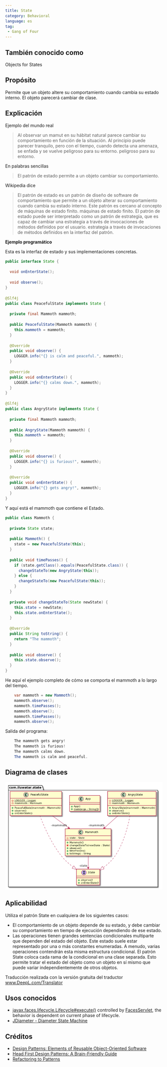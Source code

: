 ```yaml
---
title: State
category: Behavioral
language: es
tag:
 - Gang of Four
---
```


## También conocido como

Objects for States

## Propósito

Permite que un objeto altere su comportamiento cuando cambia su estado interno. El objeto parecerá
cambiar de clase.

## Explicación

Ejemplo del mundo real

> Al observar un mamut en su hábitat natural parece cambiar su comportamiento en función de la
> situación. Al principio puede parecer tranquilo, pero con el tiempo, cuando detecta una amenaza, se enfada y se vuelve peligroso para su entorno.
> peligroso para su entorno.

En palabras sencillas

> El patrón de estado permite a un objeto cambiar su comportamiento.

Wikipedia dice

> El patrón de estado es un patrón de diseño de software de comportamiento que permite a un objeto alterar su
> comportamiento cuando cambia su estado interno. Este patrón es cercano al concepto de máquinas de estado finito.
> máquinas de estado finito. El patrón de estado puede ser interpretado como un patrón de estrategia, que es capaz de cambiar una estrategia a través de invocaciones de métodos definidos por el usuario.
> estrategia a través de invocaciones de métodos definidos en la interfaz del patrón.

**Ejemplo programático**

Esta es la interfaz de estado y sus implementaciones concretas.

```java
public interface State {

  void onEnterState();

  void observe();
}

@Slf4j
public class PeacefulState implements State {

  private final Mammoth mammoth;

  public PeacefulState(Mammoth mammoth) {
    this.mammoth = mammoth;
  }

  @Override
  public void observe() {
    LOGGER.info("{} is calm and peaceful.", mammoth);
  }

  @Override
  public void onEnterState() {
    LOGGER.info("{} calms down.", mammoth);
  }
}

@Slf4j
public class AngryState implements State {

  private final Mammoth mammoth;

  public AngryState(Mammoth mammoth) {
    this.mammoth = mammoth;
  }

  @Override
  public void observe() {
    LOGGER.info("{} is furious!", mammoth);
  }

  @Override
  public void onEnterState() {
    LOGGER.info("{} gets angry!", mammoth);
  }
}
```

Y aquí está el mammoth que contiene el Estado.

```java
public class Mammoth {

  private State state;

  public Mammoth() {
    state = new PeacefulState(this);
  }

  public void timePasses() {
    if (state.getClass().equals(PeacefulState.class)) {
      changeStateTo(new AngryState(this));
    } else {
      changeStateTo(new PeacefulState(this));
    }
  }

  private void changeStateTo(State newState) {
    this.state = newState;
    this.state.onEnterState();
  }

  @Override
  public String toString() {
    return "The mammoth";
  }

  public void observe() {
    this.state.observe();
  }
}
```

He aquí el ejemplo completo de cómo se comporta el mammoth a lo largo del tiempo.

```java
    var mammoth = new Mammoth();
    mammoth.observe();
    mammoth.timePasses();
    mammoth.observe();
    mammoth.timePasses();
    mammoth.observe();
```

Salida del programa:

```java
    The mammoth gets angry!
    The mammoth is furious!
    The mammoth calms down.
    The mammoth is calm and peaceful.
```

## Diagrama de clases

![alt text](./etc/state_urm.png "State")

## Aplicabilidad

Utiliza el patrón State en cualquiera de los siguientes casos:

* El comportamiento de un objeto depende de su estado, y debe cambiar su comportamiento en tiempo de ejecución dependiendo de ese estado.
* Las operaciones tienen grandes sentencias condicionales multiparte que dependen del estado del objeto. Este estado suele estar representado por una o más constantes enumeradas. A menudo, varias operaciones contendrán esta misma estructura condicional. El patrón State coloca cada rama de la condicional en una clase separada. Esto permite tratar el estado del objeto como un objeto en sí mismo que puede variar independientemente de otros objetos.

Traducción realizada con la versión gratuita del traductor www.DeepL.com/Translator

## Usos conocidos

* [javax.faces.lifecycle.Lifecycle#execute()](http://docs.oracle.com/javaee/7/api/javax/faces/lifecycle/Lifecycle.html#execute-javax.faces.context.FacesContext-) controlled by [FacesServlet](http://docs.oracle.com/javaee/7/api/javax/faces/webapp/FacesServlet.html), the behavior is dependent on current phase of lifecycle.
* [JDiameter - Diameter State Machine](https://github.com/npathai/jdiameter/blob/master/core/jdiameter/api/src/main/java/org/jdiameter/api/app/State.java)

## Créditos

* [Design Patterns: Elements of Reusable Object-Oriented Software](https://www.amazon.com/gp/product/0201633612/ref=as_li_tl?ie=UTF8&camp=1789&creative=9325&creativeASIN=0201633612&linkCode=as2&tag=javadesignpat-20&linkId=675d49790ce11db99d90bde47f1aeb59)
* [Head First Design Patterns: A Brain-Friendly Guide](https://www.amazon.com/gp/product/0596007124/ref=as_li_tl?ie=UTF8&camp=1789&creative=9325&creativeASIN=0596007124&linkCode=as2&tag=javadesignpat-20&linkId=6b8b6eea86021af6c8e3cd3fc382cb5b)
* [Refactoring to Patterns](https://www.amazon.com/gp/product/0321213351/ref=as_li_tl?ie=UTF8&camp=1789&creative=9325&creativeASIN=0321213351&linkCode=as2&tag=javadesignpat-20&linkId=2a76fcb387234bc71b1c61150b3cc3a7)
